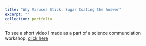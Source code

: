 ```yaml
---
title: "Why Viruses Stick: Sugar Coating the Answer"
excerpt: ""
collection: portfolio
---
```


To see a short video I made as a part of a science communciation workshop, [click here](https://www.youtube.com/embed/4iCq5SmdvJ4&t)

